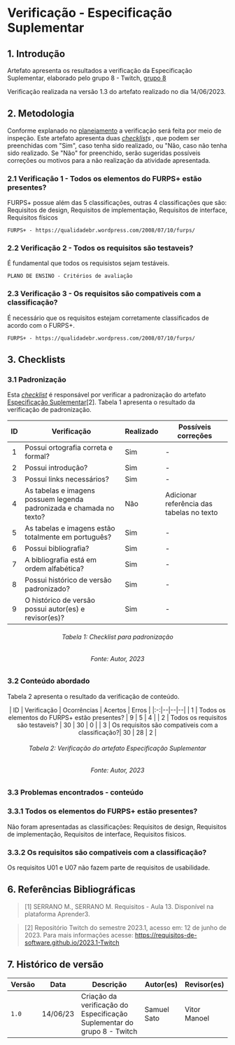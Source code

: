 # Verificação - Especificação Suplementar

## 1. Introdução

Artefato apresenta os resultados a verificação da Especificação Suplementar, elaborado pelo grupo 8 - Twitch, [grupo 8](https://requisitos-de-software.github.io/2023.1-Twitch)

Verificação realizada na versão 1.3 do artefato realizado no dia 14/06/2023.

## 2. Metodologia

Conforme explanado no [planejamento](../planejamento.md) a verificação será feita por meio de inspeção. Este artefato apresenta duas _[checklist](../planejamento/glossario.md#Checklist)s_ , que podem ser preenchidas com "Sim", caso tenha sido realizado, ou "Não, caso não tenha sido realizado. Se "Não" for preenchido, serão sugeridas possíveis correções ou motivos para a não realização da atividade apresentada.

### 2.1 Verificação 1 - Todos os elementos do FURPS+ estão presentes?

FURPS+ possue além das 5 classificações, outras 4 classificações que são: Requisitos de design, Requisitos de implementação, Requisitos de interface, Requisitos físicos

`FURPS+ - https://qualidadebr.wordpress.com/2008/07/10/furps/`

### 2.2 Verificação 2 - Todos os requisitos são testaveis?

É fundamental que todos os requisistos sejam testáveis.

`PLANO DE ENSINO - Critérios de avaliação`

### 2.3 Verificação 3 - Os requisitos são compativeis com a classificação?

É necessário que os requisitos estejam corretamente classificados de acordo com o FURPS+.

`FURPS+ - https://qualidadebr.wordpress.com/2008/07/10/furps/`

## 3. Checklists

### 3.1 Padronização

Esta  _[checklist](../planejamento/glossario.md#Checklist)_ é responsável por verificar a padronização do artefato [Especificação Suplementar](https://requisitos-de-software.github.io/2023.1-Twitch/modelagem/esp_suplementar)[2].  Tabela 1 apresenta o resultado da verificação de padronização.

<center>

| ID | Verificação | Realizado | Possíveis correções | 
|:-:|--|--|--|
| 1 | Possui ortografia correta e formal? | Sim | - |
| 2 | Possui introdução? | Sim | - |
| 3 | Possui links necessários? | Sim | -  |
| 4 | As tabelas e imagens possuem legenda padronizada e chamada no texto? | Não | Adicionar referência das tabelas no texto |
| 5 | As tabelas e imagens estão totalmente em português? | Sim | - |
| 6 | Possui bibliografia? | Sim | - |
| 7 | A bibliografia está em ordem alfabética? | Sim | - |
| 8 | Possui histórico de versão padronizado? | Sim | - |
| 9 | O histórico de versão possui autor(es) e revisor(es)? | Sim | - |

</center>


<h6 align="center">Tabela 1: Checklist para padronização</h6>
<h6 align="center">Fonte: Autor, 2023</h6>

### 3.2 Conteúdo abordado

Tabela 2 apresenta o resultado da verificação de conteúdo.

<center>

| ID | Verificação | Ocorrências | Acertos | Erros |
|:-:|--|--|--|
| 1 | Todos os elementos do FURPS+ estão presentes? | 9 | 5 | 4 |
| 2 | Todos os requisitos são testaveis? | 30 | 30 | 0 |
| 3 | Os requisitos são compativeis com a classificação?| 30 | 28 | 2 |

</center>
<h6 align="center">Tabela 2: Verificação do artefato Especificação Suplementar</h6>
<h6 align="center">Fonte: Autor, 2023</h6>

### 3.3 Problemas encontrados - conteúdo

### 3.3.1 Todos os elementos do FURPS+ estão presentes?

Não foram apresentadas as classificações: Requisitos de design, Requisitos de implementação, Requisitos de interface, Requisitos físicos.

### 3.3.2 Os requisitos são compativeis com a classificação?

Os requisitos U01 e U07 não fazem parte de requisitos de usabilidade.


## 6. Referências Bibliográficas

> [1] SERRANO M., SERRANO M. Requisitos - Aula 13. Disponível na plataforma Aprender3.

> [2] Repositório Twitch do semestre 2023.1, acesso em: 12 de junho de 2023. Para mais informações acesse: <https://requisitos-de-software.github.io/2023.1-Twitch>

## 7. Histórico de versão

| Versão | Data     | Descrição                                        | Autor(es)   | Revisor(es)   |
| ------ | -------- | ------------------------------------------------ | ----------- | ------------- |
| `1.0`  | 14/06/23 | Criação da verificação do Especificação Suplementar do grupo 8 - Twitch | Samuel Sato | Vitor Manoel |
